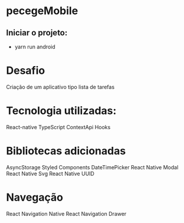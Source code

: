 # pecegeMobile
## Iniciar o projeto:
- yarn run android

# Desafio
  Criação de um aplicativo tipo lista de tarefas

# Tecnologia utilizadas: 

  React-native 
  TypeScript
  ContextApi
  Hooks

# Bibliotecas adicionadas

  AsyncStorage
  Styled Components
  DateTimePicker
  React Native Modal
  React Native Svg
  React Native UUID

# Navegação

  React Navigation Native
  React Navigation Drawer


